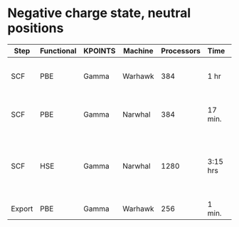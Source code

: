 # Negative charge state, neutral positions

| Step | Functional | KPOINTS | Machine | Processors | Time | Choices |
|------|------------|---------|---------|------------|------|---------|
| SCF | PBE | Gamma | Warhawk | 384 | 1 hr | tighter convergence and more bands |
| SCF | PBE | Gamma | Narwhal | 384 | 17 min. | from scratch with `vasp_gam`, more bands |
| SCF | HSE | Gamma | Narwhal | 1280 | 3:15 hrs | from Guanzhi's converged wave functions, `vasp_gam`, more bands |
| Export | PBE | Gamma | Warhawk | 256 | 1 min. | `-nb 4` |


